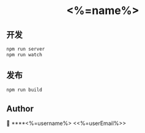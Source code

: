 <h1 align="center"><%=name%></h1>

## 开发

```sh
npm run server
npm run watch

```

## 发布

```sh
npm run build
```

## Author

👤 \*\*\*\*<%=username%> <<%=userEmail%>>

